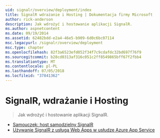 ```yaml
---
uid: signalr/overview/deployment/index
title: SignalR wdrażanie i Hosting | Dokumentacja firmy Microsoft
author: rick-anderson
description: Jak wdrożyć i hostowanie aplikacji SignalR.
ms.author: aspnetcontent
ms.date: 09/19/2014
ms.assetid: 62482bdd-e2a4-46e5-b909-6d0c6bc07114
msc.legacyurl: /signalr/overview/deployment
msc.type: chapter
ms.openlocfilehash: 82f3a6523efd052f34f7c9cdafdc32bd697f76f9
ms.sourcegitcommit: b28cd0313af316c051c2ff8549865bff67f2fbb4
ms.translationtype: MT
ms.contentlocale: pl-PL
ms.lasthandoff: 07/05/2018
ms.locfileid: "37841362"
---
```

<a name="signalr-deployment-and-hosting"></a>SignalR, wdrażanie i Hosting
====================
> Jak wdrożyć i hostowanie aplikacji SignalR.


- [Samouczek: host samodzielny SignalR](tutorial-signalr-self-host.md)
- 
  [Używanie SignalR z usługą Web Apps w usłudze Azure App Service](using-signalr-with-azure-web-sites.md)
